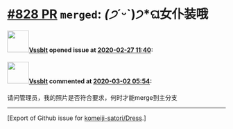 # [\#828 PR](https://github.com/komeiji-satori/Dress/pull/828) `merged`: *(੭*ˊᵕˋ)੭*ଘ女仆装哦

#### <img src="https://avatars.githubusercontent.com/u/35415088?v=4" width="50">[Vssblt](https://github.com/Vssblt) opened issue at [2020-02-27 11:40](https://github.com/komeiji-satori/Dress/pull/828):



#### <img src="https://avatars.githubusercontent.com/u/35415088?v=4" width="50">[Vssblt](https://github.com/Vssblt) commented at [2020-03-02 05:54](https://github.com/komeiji-satori/Dress/pull/828#issuecomment-593233185):

请问管理员，我的照片是否符合要求，何时才能merge到主分支


-------------------------------------------------------------------------------



[Export of Github issue for [komeiji-satori/Dress](https://github.com/komeiji-satori/Dress).]
